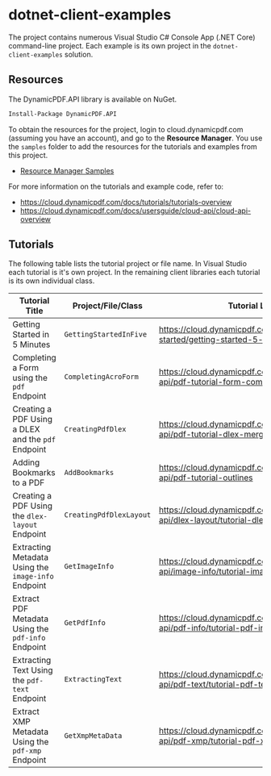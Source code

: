 # dotnet-client-examples

The project contains numerous Visual Studio C# Console App (.NET Core) command-line project. Each example is its own project in the `dotnet-client-examples` solution.

## Resources

The DynamicPDF.API library is available on NuGet.

```bash
Install-Package DynamicPDF.API
```

To obtain the resources for the project, login to cloud.dynamicpdf.com (assuming you have an account), and go to the **Resource Manager**. You use the `samples` folder to add the resources for the tutorials and examples from this project.

- [Resource Manager Samples](https://cloud.dynamicpdf.com/docs/usersguide/environment-manager/environment-manager-sample-resources)  

For more information on the tutorials and example code, refer to:

- https://cloud.dynamicpdf.com/docs/tutorials/tutorials-overview
- https://cloud.dynamicpdf.com/docs/usersguide/cloud-api/cloud-api-overview

## **Tutorials**

The following table lists the tutorial project or file name.  In Visual Studio each tutorial is it's own project. In the remaining client libraries each tutorial is its own individual class.

| Tutorial Title                                      | Project/File/Class      | Tutorial Location                                            |
| --------------------------------------------------- | ----------------------- | ------------------------------------------------------------ |
| Getting Started in 5 Minutes                        | `GettingStartedInFive`  | https://cloud.dynamicpdf.com/docs/tutorials/getting-started/getting-started-5-min |
| Completing a Form using the `pdf` Endpoint          | `CompletingAcroForm`    | https://cloud.dynamicpdf.com/docs/tutorials/cloud-api/pdf-tutorial-form-completion |
| Creating a PDF Using a DLEX and the `pdf` Endpoint  | `CreatingPdfDlex`       | https://cloud.dynamicpdf.com/docs/tutorials/cloud-api/pdf-tutorial-dlex-merge |
| Adding Bookmarks to a PDF                           | `AddBookmarks`          | https://cloud.dynamicpdf.com/docs/tutorials/cloud-api/pdf-tutorial-outlines |
| Creating a PDF Using the `dlex-layout` Endpoint     | `CreatingPdfDlexLayout` | https://cloud.dynamicpdf.com/docs/tutorials/cloud-api/dlex-layout/tutorial-dlex-layout |
| Extracting Metadata Using the `image-info` Endpoint | `GetImageInfo`          | https://cloud.dynamicpdf.com/docs/tutorials/cloud-api/image-info/tutorial-image-info |
| Extract PDF Metadata Using the `pdf-info` Endpoint  | `GetPdfInfo`            | https://cloud.dynamicpdf.com/docs/tutorials/cloud-api/pdf-info/tutorial-pdf-info |
| Extracting Text Using the `pdf-text` Endpoint       | `ExtractingText`        | https://cloud.dynamicpdf.com/docs/tutorials/cloud-api/pdf-text/tutorial-pdf-text |
| Extract XMP Metadata Using the `pdf-xmp` Endpoint   | `GetXmpMetaData`        | https://cloud.dynamicpdf.com/docs/tutorials/cloud-api/pdf-xmp/tutorial-pdf-xmp |

